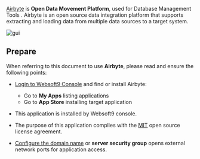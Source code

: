 [Airbyte](https://airbyte.com) is **Open Data Movement Platform**, used for Database Management Tools . Airbyte is an open source data integration platform that supports extracting and loading data from multiple data sources to a target system.


![gui](https://libs.websoft9.com/Websoft9/DocsPicture/zh/airbyte/airbyte-gui-websoft9.png)


## Prepare

When referring to this document to use **Airbyte**, please read and ensure the following points:

- [Login to Websoft9 Console](./login-console) and find or install Airbyte:
  - Go to **My Apps** listing applications 
  - Go to **App Store** installing target application

- This application is installed by Websoft9 console.


- The purpose of this application complies with the [MIT](https://opensource.org/licenses/MIT) open source license agreement.


- [Configure the domain name](./domain-set) or **server security group** opens external network ports for application access.